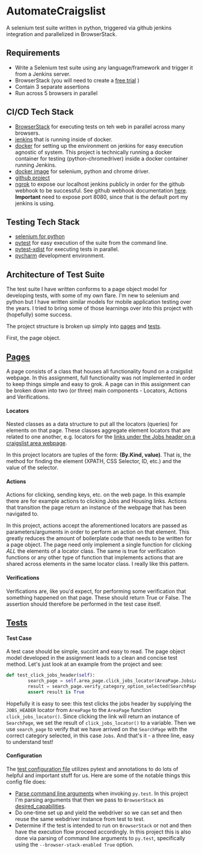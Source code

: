 # AutomateCraigslist
A selenium test suite written in python, triggered via github jenkins integration and parallelized in BrowserStack.  

## Requirements

* Write a Selenium test suite using any language/framework and trigger it from a Jenkins server.
* BrowserStack (you will need to create a  [free trial](https://www.browserstack.com/users/sign_up) )
* Contain 3 separate assertions
* Run across 5 browsers in parallel

## CI/CD Tech Stack

* [BrowserStack](https://www.browserstack.com/guide/parallel-testing-with-selenium) for executing tests on teh web in parallel across many browsers.
* [jenkins](https://www.jenkins.io/) that is running inside of docker.
* [docker](https://www.docker.com/) for setting up the environment on jenkins for easy execution agnostic of system. This project is technically running a docker container for testing (python-chromedriver) inside a docker container running Jenkins.
* [docker image](https://hub.docker.com/r/joyzoursky/python-chromedriver) for selenium, python and chrome driver.
* [github project](https://github.com/atgrubb/browserstack_assignment)
* [ngrok](https://ngrok.com/download) to expose our localhost jenkins publicly in order for the github webhook to be successful. See github webhook documentation [here](https://developer.github.com/webhooks/configuring/). **Important** need to expose port 8080, since that is the default port my jenkins is using.

## Testing Tech Stack

* [selenium for python](https://pypi.org/project/selenium/)
* [pytest](https://docs.pytest.org/en/latest/) for easy execution of the suite from the command line.
* [pytest-xdist](https://www.tutorialspoint.com/pytest/pytest_run_tests_in_parallel.htm) for executing tests in parallel.
* [pycharm](https://www.jetbrains.com/pycharm/) development environment.

## Architecture of Test Suite

The test suite I have written conforms to a page object model for developing tests, with some of my own flare. I'm new to selenium and python but I have written similar models for mobile application testing over the years. I tried to bring some of those learnings over into this project with (hopefully) some success.

The project structure is broken up simply into [pages](https://github.com/atgrubb/browserstack_assignment/tree/master/pages) and [tests](https://github.com/atgrubb/browserstack_assignment/tree/master/tests).

First, the page object.

## [Pages](https://github.com/atgrubb/browserstack_assignment/tree/master/pages)

A page consists of a class that houses all functionality found on a craigslist webpage. In this assignment, full functionality was not implemented in order to keep things simple and easy to grok. A page can in this assignment can be broken down into two (or three) main components - Locators, Actions and Verifications.

#### Locators

Nested classes as a data structure to put all the locators (queries) for elements on that page. These classes aggregate element locators that are related to one another, e.g. locators for the [links under the Jobs header on a craigslist area webpage](https://sfbay.craigslist.org/).

In this project locators are tuples of the form: **(By.Kind, value)**. That is, the method for finding the element (XPATH, CSS Selector, ID, etc.) and the value of the selector.

#### Actions

Actions for clicking, sending keys, etc. on the web page. In this example there are for example actions to clicking Jobs and Housing links. Actions that transition the page return an instance of the webpage that has been navigated to.

In this project, actions accept the aforementioned locators are passed as parameters/arguments in order to perform an action on that element. This greatly reduces the amount of boilerplate code that needs to be written for a page object. The page need only implement a single function for clicking _ALL_ the elements of a locator class. The same is true for verification functions or any other type of function that implements actions that are shared across elements in the same locator class. I really like this pattern.

#### Verifications

Verifications are, like you'd expect, for performing some verification that something happened on that page. These should return True or False. The assertion should therefore be performed in the test case itself.

## [Tests](https://github.com/atgrubb/browserstack_assignment/tree/master/tests)

#### Test Case

A test case should be simple, succint and easy to read. The page object model developed in the assignment leads to a clean and concise test method. Let's just look at an example from the project and see:

```python
def test_click_jobs_header(self):
        search_page = self.area_page.click_jobs_locator(AreaPage.JobsLocators.JOBS_HEADER)
        result = search_page.verify_category_option_selected(SearchPage.CategoriesOptionsLocators.JOBS)
        assert result is True
```

Hopefully it is easy to see: this test clicks the jobs header by supplying the `JOBS_HEADER` locator from `AreaPage` to the `AreaPage` function `click_jobs_locator()`. Since clicking the link will return an instance of `SearchPage`, we set the result of `click_jobs_locator()` to a variable. Then we use `search_page` to verify that we have arrived on the `SearchPage` with the correct category selected, in this case `Jobs`. And that's it - a three line, easy to understand test!

#### Configuration

The [test configuration file](https://github.com/atgrubb/browserstack_assignment/blob/master/tests/conftest.py) utilizes pytest and annotations to do lots of helpful and important stuff for us. Here are some of the notable things this config file does:

* [Parse command line arguments](https://github.com/atgrubb/browserstack_assignment/blob/762205a537ef7eba925d66568680e7db6e207a46/tests/conftest.py#L67) when invoking `py.test`. In this project I'm parsing arguments that then we pass to `BrowserStack` as [desired_capabilities](https://github.com/atgrubb/browserstack_assignment/blob/762205a537ef7eba925d66568680e7db6e207a46/tests/conftest.py#L42).
* Do one-time set up and yield the webdriver so we can set and then reuse the same webdriver instance from test to test.
* Determine if the test is intended to run on `BrowserStack` or not and then have the execution flow proceed accordingly. In this project this is also done via parsing of command line arguments to `py.test`, specifically using the `--browser-stack-enabled True` option.

##
